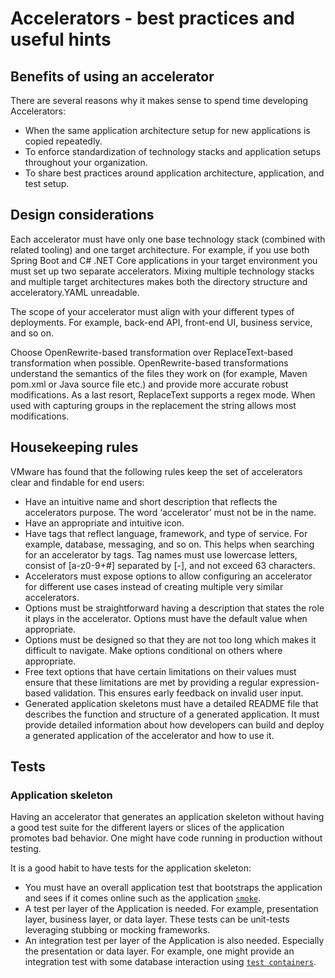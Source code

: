 # Accelerators - best practices and useful hints

## <a id="accelerator-benefits"></a> Benefits of using an accelerator

There are several reasons why it makes sense to spend time developing Accelerators:

- When the same application architecture setup for new applications is copied repeatedly.
- To enforce standardization of technology stacks and application setups throughout your
organization.
- To share best practices around application architecture, application, and test setup.

## <a id="design-considerations"></a> Design considerations

Each accelerator must have only one base technology stack (combined with related tooling) and one
target architecture. For example, if you use both Spring Boot and C# .NET Core applications in your
target environment you must set up two separate accelerators.
Mixing multiple technology stacks and multiple target architectures makes both the directory structure
and acceleratory.YAML unreadable.

The scope of your accelerator must align with your different types of deployments. For example,
back-end API, front-end UI, business service, and so on.

Choose OpenRewrite-based transformation over ReplaceText-based transformation when possible.
OpenRewrite-based transformations understand the semantics of the files they work on (for example, Maven
pom.xml or Java source file etc.) and provide more accurate robust modifications. As a
last resort, ReplaceText supports a regex mode. When used with capturing groups in the
replacement the string allows most modifications.

## <a id="housekeeping"></a> Housekeeping rules

VMware has found that the following rules keep the set of accelerators clear and findable for
end users:

- Have an intuitive name and short description that reflects the accelerators purpose. The word ‘accelerator’
  must not be in the name.
- Have an appropriate and intuitive icon.
- Have tags that reflect language, framework, and type of service. For example,
database, messaging, and so on. This helps when searching for an accelerator by tags. Tag names must
use lowercase letters, consist of [a-z0-9+#] separated by [-], and not exceed 63
characters.
- Accelerators must expose options to allow configuring an accelerator for different use cases instead
  of creating multiple very similar accelerators.
- Options must be straightforward having a description that states the role it plays in the
accelerator. Options must have the default value when appropriate.
- Options must be designed so that they are not too long which makes it difficult to navigate.
Make options conditional on others where appropriate.
- Free text options that have certain limitations on their values must ensure that these
limitations are met by providing a regular expression-based validation. This ensures early feedback
on invalid user input.
- Generated application skeletons must have a detailed README file that describes the function and
structure of a generated application. It must provide detailed information about how developers
can build and deploy a generated application of the accelerator and how to use it.

## <a id="tests"></a> Tests

### Application skeleton

Having an accelerator that generates an application skeleton without having a good test suite for
the different layers or slices of the application promotes bad behavior. One might have code
running in production without testing.

It is a good habit to have tests for the application skeleton:

- You must have an overall application test that bootstraps the application and sees if it comes
  online such as the application [`smoke`](https://en.wikipedia.org/wiki/Smoke_testing_(software)).
- A test per layer of the Application is needed. For example, presentation layer, business layer, or
data layer. These tests can be unit-tests leveraging stubbing or mocking frameworks.
- An integration test per layer of the Application is also needed. Especially the presentation
   or data layer. For example, one might provide an integration test with some database interaction
using [`test containers`](https://www.testcontainers.org/).
